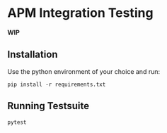 # APM Integration Testing 

__WIP__

## Installation
Use the python environment of your choice and run:
```
pip install -r requirements.txt
```

## Running Testsuite
```
pytest
```
